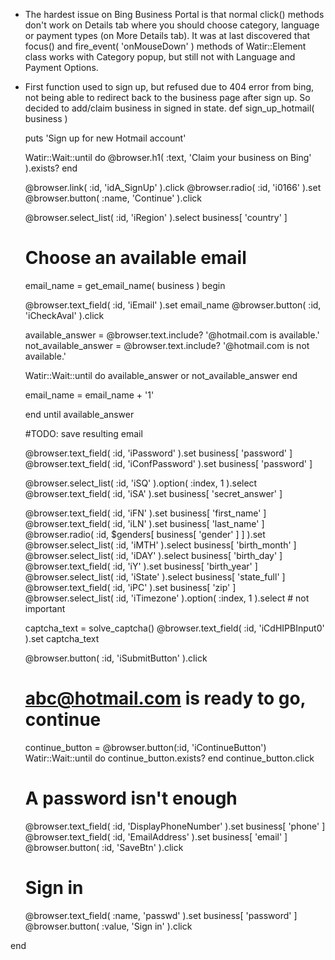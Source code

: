- The hardest issue on Bing Business Portal is that normal click() methods don't work on Details tab where you should choose category, language or payment types (on More Details tab). It was at last discovered that focus() and fire_event( 'onMouseDown' ) methods of Watir::Element class works with Category popup, but still not with Language and Payment Options.


- First function used to sign up, but refused due to 404 error from bing, not being able to redirect back to the business page after sign up. So decided to add/claim business in signed in state.
def sign_up_hotmail( business )

  puts 'Sign up for new Hotmail account'

  Watir::Wait::until do
    @browser.h1( :text, 'Claim your business on Bing' ).exists?
  end

  @browser.link( :id, 'idA_SignUp' ).click
  @browser.radio( :id, 'i0166' ).set
  @browser.button( :name, 'Continue' ).click

  @browser.select_list( :id, 'iRegion' ).select business[ 'country' ]

  # Choose an available email
  email_name = get_email_name( business )
  begin

    @browser.text_field( :id, 'iEmail' ).set email_name
    @browser.button( :id, 'iCheckAval' ).click

    available_answer = @browser.text.include? '@hotmail.com is available.'
    not_available_answer = @browser.text.include? '@hotmail.com is not available.'

    Watir::Wait::until do
      available_answer or not_available_answer
    end

    email_name = email_name + '1'

  end until available_answer

  #TODO: save resulting email

  @browser.text_field( :id, 'iPassword' ).set business[ 'password' ]
  @browser.text_field( :id, 'iConfPassword' ).set business[ 'password' ]

  @browser.select_list( :id, 'iSQ' ).option( :index, 1 ).select
  @browser.text_field( :id, 'iSA' ).set business[ 'secret_answer' ]

  @browser.text_field( :id, 'iFN' ).set business[ 'first_name' ]
  @browser.text_field( :id, 'iLN' ).set business[ 'last_name' ]
  @browser.radio( :id, $genders[ business[ 'gender' ] ] ).set
  @browser.select_list( :id, 'iMTH' ).select business[ 'birth_month' ]
  @browser.select_list( :id, 'iDAY' ).select business[ 'birth_day' ]
  @browser.text_field( :id, 'iY' ).set business[ 'birth_year' ]
  @browser.select_list( :id, 'iState' ).select business[ 'state_full' ]
  @browser.text_field( :id, 'iPC' ).set business[ 'zip' ]
  @browser.select_list( :id, 'iTimezone' ).option( :index, 1 ).select # not important

  captcha_text = solve_captcha()
  @browser.text_field( :id, 'iCdHIPBInput0' ).set captcha_text
  
  @browser.button( :id, 'iSubmitButton' ).click

  # abc@hotmail.com is ready to go, continue
  continue_button = @browser.button(:id, 'iContinueButton')
  Watir::Wait::until do continue_button.exists? end
  continue_button.click

  # A password isn't enough
  @browser.text_field( :id, 'DisplayPhoneNumber' ).set business[ 'phone' ]
  @browser.text_field( :id, 'EmailAddress' ).set business[ 'email' ]
  @browser.button( :id, 'SaveBtn' ).click

  # Sign in
  @browser.text_field( :name, 'passwd' ).set business[ 'password' ]
  @browser.button( :value, 'Sign in' ).click

end